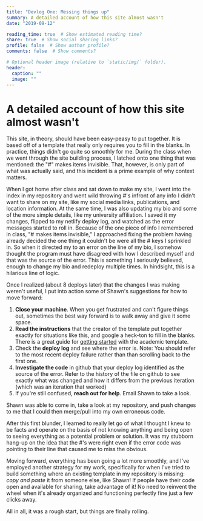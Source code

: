```yaml
---
title: "Devlog One: Messing things up" 
summary: A detailed account of how this site almost wasn't
date: "2019-09-12"

reading_time: true  # Show estimated reading time?
share: true  # Show social sharing links?
profile: false  # Show author profile?
comments: false  # Show comments?

# Optional header image (relative to `static/img/` folder).
header:
  caption: ""
  image: ""
---
```


# A detailed account of how this site almost wasn't


This site, in theory, should have been easy-peasy to put together. It is based off of a template that really only requires you to fill in the blanks. In practice, things didn't go quite so smoothly for me. During the class when we went through the site building process, I latched onto one thing that was mentioned: the "#" makes items invisible. That, however, is only part of what was actually said, and this incident is a prime example of why context matters. 

When I got home after class and sat down to make my site, I went into the index in my repository and went wild throwing #'s infront of any info I didn't want to share on my site, like my social media links, publications, and location information. At the same time, I was also updating my bio and some of the more simple details, like my university affiliation. I saved it my changes, flipped to my netlify deploy log, and watched as the error messages started to roll in. Because of the one piece of info I remembered in class, "# makes items invisible," I approached fixing the problem having already decided the one thing it couldn't be were all the # keys I sprinkled in. So when it directed my to an error on the line of my bio, I somehow thought the program must have disagreed with how I described myself and that was the source of the error. This is something I seriously believed, enough to change my bio and redeploy multiple times. In hindsight, this is a hilarious line of logic. 

Once I realized (about 8 deploys later) that the changes I was making weren't useful, I put into action some of Shawn's suggestions for how to move forward:

1. **Close your machine**. When you get frustrated and can't figure things out, sometimes the best way forward is to walk away and give it some space. 
2. **Read the instructions** that the creator of the template put together exactly for situations like this, and google a heck-ton to fill in the blanks. There is a great guide for [getting started](https://sourcethemes.com/academic/docs/) with the academic template.  
3. Check the **deploy log** and see where the error is. Note: You should refer to the most recent deploy failure rather than than scrolling back to the first one. 
4. **Investigate the code** in github that your deploy log identified as the source of the error. Refer to the history of the file on github to see exactly what was changed and how it differs from the previous iteration (which was an iteration that worked)
5. If you're still confused, **reach out for help**. Email Shawn to take a look. 

Shawn was able to come in, take a look at my repository, and push changes to me that I could then merge/pull into my own erroneous code. 

After this first blunder, I learned to really let go of what I thought I knew to be facts and operate on the basis of not knowing anything and being open to seeing everything as a potential problem or solution. It was my stubborn hang-up on the idea that the #'s were right even if the error code was pointing to their line that caused me to miss the obvious. 

Moving forward, everything has been going a lot more smoothly, and I've employed another strategy for my work, specifically for when I've tried to build something where an existing template in my repository is missing: *copy and paste* it from someone else, like Shawn! If people have their code open and available for sharing, take advantage of it! No need to reinvent the wheel when it's already organized and functioning perfectly fine just a few clicks away. 

All in all, it was a rough start, but things are finally rolling. 

